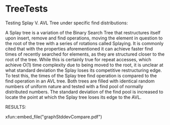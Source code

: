 # TreeTests
Testing Splay V. AVL Tree under specific find distributions:

A Splay tree is a variation of the Binary Search Tree that restructures itself upon insert, remove and find operations, moving the element in 
question to the root of the tree with a series of rotations called Splaying. It is commonly cited that with the properties aforementioned it can achieve faster find times of recently searched for elements, as they are structured closer to the root of the tree. While this is certainly true for repeat accesses, which achieve O(1) time complexity due to being moved to the root, it is unclear at what standard deviation the Splay loses its competitive restructuring edge. To test this, the times of the Splay tree find operation is compared to the find operation in an AVL tree. Both trees are filled with identical random numbers of uniform nature and tested with a find pool of normally distributed numbers. The standard deviation of the find pool is increased to locate the point at which the Splay tree loses its edge to the AVL.

RESULTS:

xfun::embed_file("graphStddevCompare.pdf")
